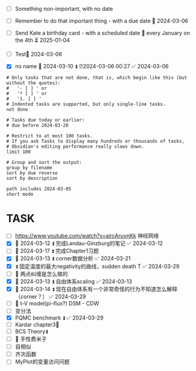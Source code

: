 - [ ] Something non-important, with no date
- [ ] Remember to do that important thing - with a due date 📅 2024-03-06
- [ ] Send Kate a birthday card - with a scheduled date 🔁 every January on the 4th ⏳ 2025-01-04
- [ ] Test📅 2024-03-06 
- [x] no name  📅 2024-03-10 ⏫ ⏰2024-03-06 00:27 ✅ 2024-03-06



```tasks
# Only tasks that are not done, that is, which begin like this (but without the quotes):
#   '- [ ] ' or
#   '* [ ] ' or
#   '1. [ ] '
# Indented tasks are supported, but only single-line tasks.
not done

# Tasks due today or earlier:
# due before 2024-03-20

# Restrict to at most 100 tasks.
# If you ask Tasks to display many hundreds or thousands of tasks,
# Obsidian's editing performance really slows down.
limit 100

# Group and sort the output:
group by filename
sort by due reverse
sort by description

path includes 2024-03-05
short mode
```

# TASK
- [ ] https://www.youtube.com/watch?v=aircAruvnKk 神经网络
- [x] 📅 2024-03-12 ⏫ 完成Landau-Ginzburg的笔记 ✅ 2024-03-12
- [ ] 📅 2024-03-17 ⏫ 完成Chapter1习题
- [x] 📅 2024-03-13 ⏫ corner数据分析 ✅ 2024-03-21
- [x] ⏫ 固定温度的最大negativity的曲线，sudden death T ✅ 2024-03-29
- [ ] 🔼 两点纠缠是怎么做的
- [x] 📅 2024-03-13 ⏫ 自由体系scaling ✅ 2024-03-13
- [x] 📅 2024-03-14 ⏫ 现在自由体系有一个非常奇怪的行为不知道怎么解释（corner？） ✅ 2024-03-29
- [ ] 🔼 t-V model(pi-flux?) DSM - CDW
- [ ] 变分法
- [x] PQMC benchmark ⏫ ✅ 2024-03-29
- [ ] Kardar chapter3🔼 
- [ ] BCS Theory⏫ 
- [ ] 🔼 手性费米子
- [ ] 自相似
- [ ] 齐次函数
- [ ] MyPlot的变量访问问题